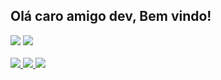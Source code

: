 ## Olá caro amigo dev, Bem vindo!

<div>  
  <img  src="https://github-readme-stats.vercel.app/api?username=ariDevelops&show_icons=true&theme=holi&include_all_commits=true&count_private=true"/>
  <img src="https://github-readme-stats.vercel.app/api/top-langs/?username=ariDevelops&layout=compact&langs_count=5&theme=holi"/>
</div>
<br

<p align="center">
  <a href="https://skillicons.dev">
    <img src="https://skillicons.dev/icons?i=lua,perl,html,sqlite" />
        <img src="https://icongr.am/devicon/vagrant-original.svg?size=50&color=currentColor">
          <img src="https://icongr.am/devicon/android-original.svg?size=50&color=currentColor">
  </a>
</p>

